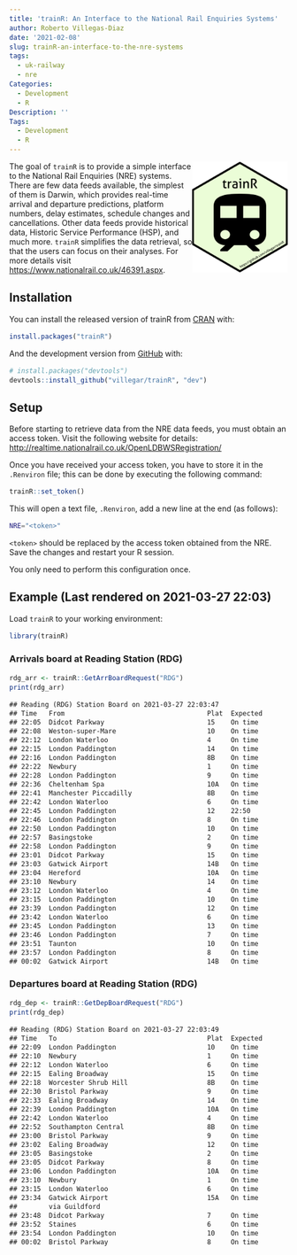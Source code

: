 ```yaml
---
title: 'trainR: An Interface to the National Rail Enquiries Systems'
author: Roberto Villegas-Diaz
date: '2021-02-08'
slug: trainR-an-interface-to-the-nre-systems
tags:
  - uk-railway
  - nre
Categories:
  - Development
  - R
Description: ''
Tags:
  - Development
  - R
---
```


<img src="https://raw.githubusercontent.com/villegar/trainR/main/inst/images/logo.png" alt="logo" align="right" height=200px/>

The goal of `trainR` is to provide a simple interface to the 
National Rail Enquiries (NRE) systems. There are few data feeds 
available, the simplest of them is Darwin, which provides real-time 
arrival and departure predictions, platform numbers, delay estimates, 
schedule changes and cancellations. Other data feeds provide historical 
data, Historic Service Performance (HSP), and much more. `trainR` 
simplifies the data retrieval, so that the users can focus on their 
analyses. For more details visit 
https://www.nationalrail.co.uk/46391.aspx.

## Installation

You can install the released version of trainR from [CRAN](https://CRAN.R-project.org) with:

``` r
install.packages("trainR")
```

And the development version from [GitHub](https://github.com/) with:

``` r
# install.packages("devtools")
devtools::install_github("villegar/trainR", "dev")
```

## Setup
Before starting to retrieve data from the NRE data feeds, you must obtain an access token. 
Visit the following website for details: http://realtime.nationalrail.co.uk/OpenLDBWSRegistration/

Once you have received your access token, you have to store it in the `.Renviron` file; this can be 
done by executing the following command:


```r
trainR::set_token()
```

This will open a text file, `.Renviron`, add a new line at the end (as follows):

```bash
NRE="<token>"
```

`<token>` should be replaced by the access token obtained from the NRE. Save the changes and restart 
your R session.

You only need to perform this configuration once.

## Example (Last rendered on 2021-03-27 22:03)

Load `trainR` to your working environment:

```r
library(trainR)
```

### Arrivals board at Reading Station (RDG)


```r
rdg_arr <- trainR::GetArrBoardRequest("RDG")
print(rdg_arr)
```

```
## Reading (RDG) Station Board on 2021-03-27 22:03:47
## Time   From                                    Plat  Expected
## 22:05  Didcot Parkway                          15    On time
## 22:08  Weston-super-Mare                       10    On time
## 22:12  London Waterloo                         4     On time
## 22:15  London Paddington                       14    On time
## 22:16  London Paddington                       8B    On time
## 22:22  Newbury                                 1     On time
## 22:28  London Paddington                       9     On time
## 22:36  Cheltenham Spa                          10A   On time
## 22:41  Manchester Piccadilly                   8B    On time
## 22:42  London Waterloo                         6     On time
## 22:45  London Paddington                       12    22:50
## 22:46  London Paddington                       8     On time
## 22:50  London Paddington                       10    On time
## 22:57  Basingstoke                             2     On time
## 22:58  London Paddington                       9     On time
## 23:01  Didcot Parkway                          15    On time
## 23:03  Gatwick Airport                         14B   On time
## 23:04  Hereford                                10A   On time
## 23:10  Newbury                                 14    On time
## 23:12  London Waterloo                         4     On time
## 23:15  London Paddington                       10    On time
## 23:39  London Paddington                       12    On time
## 23:42  London Waterloo                         6     On time
## 23:45  London Paddington                       13    On time
## 23:46  London Paddington                       7     On time
## 23:51  Taunton                                 10    On time
## 23:57  London Paddington                       8     On time
## 00:02  Gatwick Airport                         14B   On time
```

### Departures board at Reading Station (RDG)


```r
rdg_dep <- trainR::GetDepBoardRequest("RDG")
print(rdg_dep)
```

```
## Reading (RDG) Station Board on 2021-03-27 22:03:49
## Time   To                                      Plat  Expected
## 22:09  London Paddington                       10    On time
## 22:10  Newbury                                 1     On time
## 22:12  London Waterloo                         6     On time
## 22:15  Ealing Broadway                         15    On time
## 22:18  Worcester Shrub Hill                    8B    On time
## 22:30  Bristol Parkway                         9     On time
## 22:33  Ealing Broadway                         14    On time
## 22:39  London Paddington                       10A   On time
## 22:42  London Waterloo                         4     On time
## 22:52  Southampton Central                     8B    On time
## 23:00  Bristol Parkway                         9     On time
## 23:02  Ealing Broadway                         12    On time
## 23:05  Basingstoke                             2     On time
## 23:05  Didcot Parkway                          8     On time
## 23:06  London Paddington                       10A   On time
## 23:10  Newbury                                 1     On time
## 23:15  London Waterloo                         6     On time
## 23:34  Gatwick Airport                         15A   On time
##        via Guildford                           
## 23:48  Didcot Parkway                          7     On time
## 23:52  Staines                                 6     On time
## 23:54  London Paddington                       10    On time
## 00:02  Bristol Parkway                         8     On time
```
